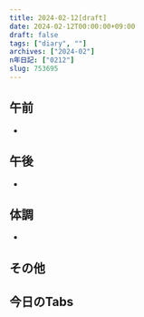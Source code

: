 ```yaml
---
title: 2024-02-12[draft]
date: 2024-02-12T00:00:00+09:00
draft: false
tags: ["diary", ""]
archives: ["2024-02"]
n年日記: ["0212"]
slug: 753695
---
```

## 午前
- 
## 午後
- 
## 体調
- 
## その他
## 今日のTabs